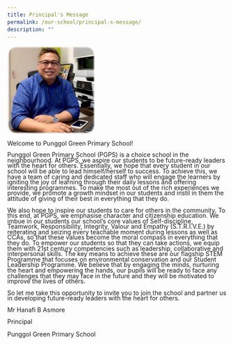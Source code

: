 ```yaml
---
title: Principal's Message
permalink: /our-school/principal-s-message/
description: ""
---
```

<style>
	p {line-height: 0.9;}
	</style>
	
<img src="/images/Our%20School/Mr%20Hanafi%20B%20Asmore.jpg"  
     style="width:40%">

<p>Welcome to Punggol Green Primary School!</p>

<p>Punggol Green Primary School (PGPS) is a choice school in the neighbourhood. At PGPS, we aspire our students to be future-ready leaders with the heart for others. Essentially, we hope that every student in our school will be able to lead himself/herself to success. To achieve this, we have a team of caring and dedicated staff who will engage the learners by igniting the joy of learning through their daily lessons and offering interesting programmes. To make the most out of the rich experiences we provide, we promote a growth mindset in our students and instil in them the attitude of giving of their best in everything that they do.</p>

<p>We also hope to inspire our students to care for others in the community. To this end, at PGPS, we emphasise character and citizenship education. We imbue in our students our school’s core values of Self-discipline, Teamwork, Responsibility, Integrity, Valour and Empathy (S.T.R.I.V.E.) by reiterating and seizing every teachable moment during lessons as well as CCAs, so that these values become the moral compass in everything that they do. To empower our students so that they can take actions, we equip them with 21st century competencies such as leadership, collaborative and interpersonal skills. The key means to achieve these are our flagship STEM Programme that focuses on environmental conservation and our Student Leadership Programme. We believe that by engaging the minds, nurturing the heart and empowering the hands, our pupils will be ready to face any challenges that they may face in the future and they will be motivated to improve the lives of others.</p>

<p>So let me take this opportunity to invite you to join the school and partner us in developing future-ready leaders with the heart for others.</p>

<p>Mr Hanafi B Asmore</p>
<p>Principal</p>
Punggol Green Primary School